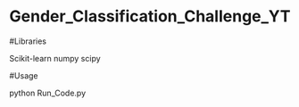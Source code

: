 # Gender_Classification_Challenge_YT

#Libraries

Scikit-learn
numpy
scipy

#Usage

python Run_Code.py
